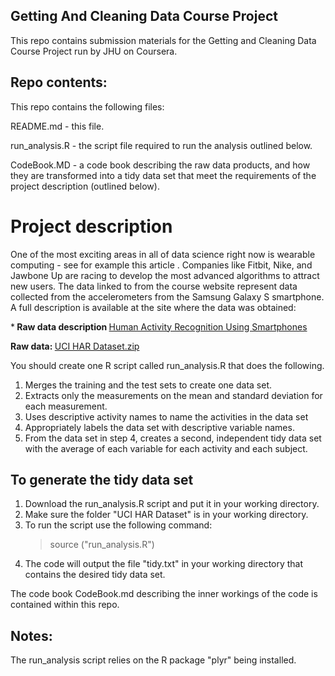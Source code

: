 ## Getting And Cleaning Data Course Project

This repo contains submission materials for the Getting and Cleaning Data Course Project run by JHU on Coursera.


## Repo contents:

This repo contains the following files:

README.md  - this file.

run_analysis.R  - the script file required to run the analysis outlined below.

CodeBook.MD  - a code book describing the raw data products, and how they are transformed into a tidy data set that meet the requirements of the project description (outlined below). 


# Project description

One of the most exciting areas in all of data science right now is wearable computing - see for example this article . Companies like Fitbit, Nike, and Jawbone Up are racing to develop the most advanced algorithms to attract new users. The data linked to from the course website represent data collected from the accelerometers from the Samsung Galaxy S smartphone. A full description is available at the site where the data was obtained:

*<b> Raw data description </b> <a href="http://archive.ics.uci.edu/ml/datasets/Human+Activity+Recognition+Using+Smartphones"> Human Activity Recognition Using Smartphones </a>

<b> Raw data: </b> <a href="https://d396qusza40orc.cloudfront.net/getdata%2Fprojectfiles%2FUCI%20HAR%20Dataset.zip"> UCI HAR Dataset.zip </a>

You should create one R script called run_analysis.R that does the following. 

1.    Merges the training and the test sets to create one data set.
2.    Extracts only the measurements on the mean and standard deviation for each measurement. 
3.    Uses descriptive activity names to name the activities in the data set
4.    Appropriately labels the data set with descriptive variable names. 
5.    From the data set in step 4, creates a second, independent tidy data set with the average of each variable for each activity and each subject.


## To generate the tidy data set

1. Download the run_analysis.R script and put it in your working directory. 
2. Make sure the folder "UCI HAR Dataset" is in your working directory.
3. To run the script use the following command:
   > source ("run_analysis.R")
4. The code will output the file "tidy.txt" in your working directory that contains the desired tidy data set. 

The code book CodeBook.md describing the inner workings of the code is contained within this repo. 


## Notes:

The run_analysis script relies on the R package "plyr" being installed.
